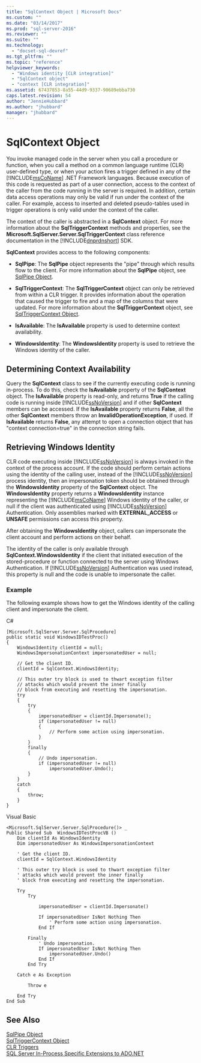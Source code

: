 ```yaml
---
title: "SqlContext Object | Microsoft Docs"
ms.custom: ""
ms.date: "03/14/2017"
ms.prod: "sql-server-2016"
ms.reviewer: ""
ms.suite: ""
ms.technology: 
  - "docset-sql-devref"
ms.tgt_pltfrm: ""
ms.topic: "reference"
helpviewer_keywords: 
  - "Windows identity [CLR integration]"
  - "SqlContext object"
  - "context [CLR integration]"
ms.assetid: 67437853-8a55-44d9-9337-90689ebba730
caps.latest.revision: 54
author: "JennieHubbard"
ms.author: "jhubbard"
manager: "jhubbard"
---
```

# SqlContext Object
  You invoke managed code in the server when you call a procedure or function, when you call a method on a common language runtime (CLR) user-defined type, or when your action fires a trigger defined in any of the [!INCLUDE[msCoName](../../includes/msconame-md.md)] .NET Framework languages. Because execution of this code is requested as part of a user connection, access to the context of the caller from the code running in the server is required. In addition, certain data access operations may only be valid if run under the context of the caller. For example, access to inserted and deleted pseudo-tables used in trigger operations is only valid under the context of the caller.  
  
 The context of the caller is abstracted in a **SqlContext** object. For more information about the **SqlTriggerContext** methods and properties, see the **Microsoft.SqlServer.Server.SqlTriggerContext** class reference documentation in the [!INCLUDE[dnprdnshort](../../includes/dnprdnshort-md.md)] SDK.  
  
 **SqlContext** provides access to the following components:  
  
-   **SqlPipe**: The **SqlPipe** object represents the "pipe" through which results flow to the client. For more information about the **SqlPipe** object, see [SqlPipe Object](../../relational-databases/clr-integration-data-access-in-process-ado-net/sqlpipe-object.md).  
  
-   **SqlTriggerContext**: The **SqlTriggerContext** object can only be retrieved from within a CLR trigger. It provides information about the operation that caused the trigger to fire and a map of the columns that were updated. For more information about the **SqlTriggerContext** object, see [SqlTriggerContext Object](../../relational-databases/clr-integration-data-access-in-process-ado-net/sqltriggercontext-object.md).  
  
-   **IsAvailable**: The **IsAvailable** property is used to determine context availability.  
  
-   **WindowsIdentity**: The **WindowsIdentity** property is used to retrieve the Windows identity of the caller.  
  
## Determining Context Availability  
 Query the **SqlContext** class to see if the currently executing code is running in-process. To do this, check the **IsAvailable** property of the **SqlContext** object. The **IsAvailable** property is read-only, and returns **True** if the calling code is running inside [!INCLUDE[ssNoVersion](../../includes/ssnoversion-md.md)] and if other **SqlContext** members can be accessed. If the **IsAvailable** property returns **False**, all the other **SqlContext** members throw an **InvalidOperationException**, if used. If **IsAvailable** returns **False**, any attempt to open a connection object that has "context connection=true" in the connection string fails.  
  
## Retrieving Windows Identity  
 CLR code executing inside [!INCLUDE[ssNoVersion](../../includes/ssnoversion-md.md)] is always invoked in the context of the process account. If the code should perform certain actions using the identity of the calling user, instead of the [!INCLUDE[ssNoVersion](../../includes/ssnoversion-md.md)] process identity, then an impersonation token should be obtained through the **WindowsIdentity** property of the **SqlContext** object. The **WindowsIdentity** property returns a **WindowsIdentity** instance representing the [!INCLUDE[msCoName](../../includes/msconame-md.md)] Windows identity of the caller, or null if the client was authenticated using [!INCLUDE[ssNoVersion](../../includes/ssnoversion-md.md)] Authentication. Only assemblies marked with **EXTERNAL_ACCESS** or **UNSAFE** permissions can access this property.  
  
 After obtaining the **WindowsIdentity** object, callers can impersonate the client account and perform actions on their behalf.  
  
 The identity of the caller is only available through **SqlContext.WindowsIdentity** if the client that initiated execution of the stored-procedure or function connected to the server using Windows Authentication. If [!INCLUDE[ssNoVersion](../../includes/ssnoversion-md.md)] Authentication was used instead, this property is null and the code is unable to impersonate the caller.  
  
### Example  
 The following example shows how to get the Windows identity of the calling client and impersonate the client.  
  
 C#  
  
```  
[Microsoft.SqlServer.Server.SqlProcedure]  
public static void WindowsIDTestProc()  
{  
    WindowsIdentity clientId = null;  
    WindowsImpersonationContext impersonatedUser = null;  
  
    // Get the client ID.  
    clientId = SqlContext.WindowsIdentity;  
  
    // This outer try block is used to thwart exception filter   
    // attacks which would prevent the inner finally   
    // block from executing and resetting the impersonation.  
    try  
    {  
        try  
        {  
            impersonatedUser = clientId.Impersonate();  
            if (impersonatedUser != null)  
            {  
                // Perform some action using impersonation.  
            }  
        }  
        finally  
        {  
            // Undo impersonation.  
            if (impersonatedUser != null)  
                impersonatedUser.Undo();  
        }  
    }  
    catch  
    {  
        throw;  
    }  
}  
```  
  
 Visual Basic  
  
```  
<Microsoft.SqlServer.Server.SqlProcedure()> _  
Public Shared Sub  WindowsIDTestProcVB ()  
    Dim clientId As WindowsIdentity  
    Dim impersonatedUser As WindowsImpersonationContext  
  
    ' Get the client ID.  
    clientId = SqlContext.WindowsIdentity  
  
    ' This outer try block is used to thwart exception filter   
    ' attacks which would prevent the inner finally   
    ' block from executing and resetting the impersonation.  
  
    Try  
        Try  
  
            impersonatedUser = clientId.Impersonate()  
  
            If impersonatedUser IsNot Nothing Then  
                ' Perform some action using impersonation.  
            End If  
  
        Finally  
            ' Undo impersonation.  
            If impersonatedUser IsNot Nothing Then  
                impersonatedUser.Undo()  
            End If  
        End Try  
  
    Catch e As Exception  
  
        Throw e  
  
    End Try  
End Sub  
```  
  
## See Also  
 [SqlPipe Object](../../relational-databases/clr-integration-data-access-in-process-ado-net/sqlpipe-object.md)   
 [SqlTriggerContext Object](../../relational-databases/clr-integration-data-access-in-process-ado-net/sqltriggercontext-object.md)   
 [CLR Triggers](http://msdn.microsoft.com/library/302a4e4a-3172-42b6-9cc0-4a971ab49c1c)   
 [SQL Server In-Process Specific Extensions to ADO.NET](../../relational-databases/clr-integration-data-access-in-process-ado-net/sql-server-in-process-specific-extensions-to-ado-net.md)  
  
  